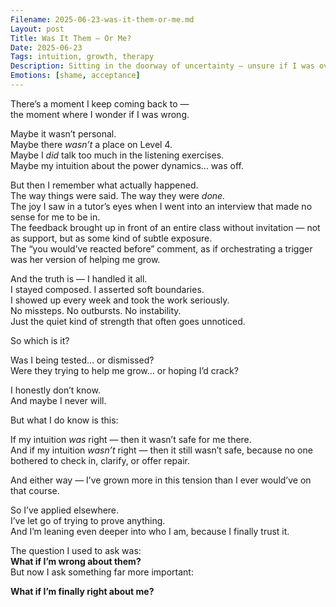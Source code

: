 ```yaml
---
Filename: 2025-06-23-was-it-them-or-me.md
Layout: post
Title: Was It Them — Or Me?
Date: 2025-06-23
Tags: intuition, growth, therapy
Description: Sitting in the doorway of uncertainty — unsure if I was overlooked or undermined, but certain that I’m not going backwards.
Emotions: [shame, acceptance]
---
```


There’s a moment I keep coming back to —  
the moment where I wonder if I was wrong.

Maybe it wasn’t personal.  
Maybe there *wasn’t* a place on Level 4.  
Maybe I *did* talk too much in the listening exercises.  
Maybe my intuition about the power dynamics… was off.

But then I remember what actually happened.  
The way things were said. The way they were *done.*  
The joy I saw in a tutor’s eyes when I went into an interview that made no sense for me to be in.  
The feedback brought up in front of an entire class without invitation — not as support, but as some kind of subtle exposure.  
The “you would’ve reacted before” comment, as if orchestrating a trigger was her version of helping me grow.

And the truth is — I handled it all.  
I stayed composed. I asserted soft boundaries.  
I showed up every week and took the work seriously.  
No missteps. No outbursts. No instability.  
Just the quiet kind of strength that often goes unnoticed.

So which is it?

Was I being tested… or dismissed?  
Were they trying to help me grow… or hoping I’d crack?

I honestly don’t know.  
And maybe I never will.

But what I do know is this:

If my intuition *was* right — then it wasn’t safe for me there.  
And if my intuition *wasn’t* right — then it still wasn’t safe, because no one bothered to check in, clarify, or offer repair.

And either way — I’ve grown more in this tension than I ever would’ve on that course.

So I’ve applied elsewhere.  
I’ve let go of trying to prove anything.  
And I’m leaning even deeper into who I am, because I finally trust it.

The question I used to ask was:  
**What if I’m wrong about them?**  
But now I ask something far more important:

**What if I’m finally right about me?**
